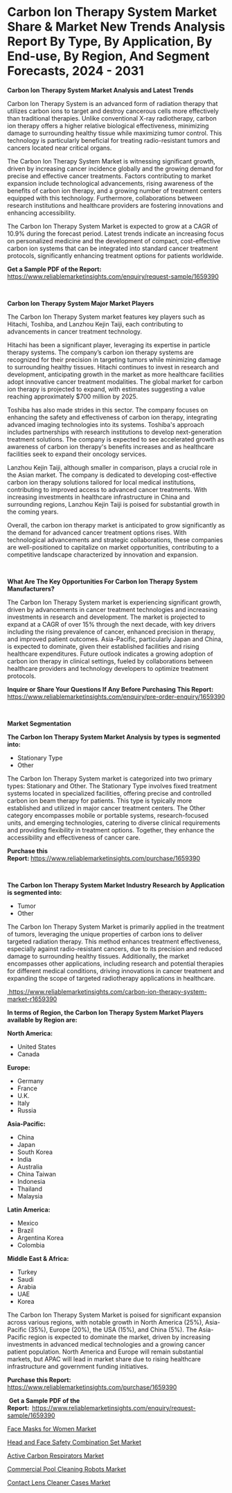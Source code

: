 <p><h1>Carbon Ion Therapy System Market Share & Market New Trends Analysis Report By Type, By Application, By End-use, By Region, And Segment Forecasts, 2024 - 2031</h1></p><p><strong>Carbon Ion Therapy System Market Analysis and Latest Trends</strong></p>
<p><p>Carbon Ion Therapy System is an advanced form of radiation therapy that utilizes carbon ions to target and destroy cancerous cells more effectively than traditional therapies. Unlike conventional X-ray radiotherapy, carbon ion therapy offers a higher relative biological effectiveness, minimizing damage to surrounding healthy tissue while maximizing tumor control. This technology is particularly beneficial for treating radio-resistant tumors and cancers located near critical organs.</p><p>The Carbon Ion Therapy System Market is witnessing significant growth, driven by increasing cancer incidence globally and the growing demand for precise and effective cancer treatments. Factors contributing to market expansion include technological advancements, rising awareness of the benefits of carbon ion therapy, and a growing number of treatment centers equipped with this technology. Furthermore, collaborations between research institutions and healthcare providers are fostering innovations and enhancing accessibility.</p><p>The Carbon Ion Therapy System Market is expected to grow at a CAGR of 10.9% during the forecast period. Latest trends indicate an increasing focus on personalized medicine and the development of compact, cost-effective carbon ion systems that can be integrated into standard cancer treatment protocols, significantly enhancing treatment options for patients worldwide.</p></p>
<p><strong>Get a Sample PDF of the Report:&nbsp;</strong> <a href="https://www.reliablemarketinsights.com/enquiry/request-sample/1659390?utm_campaign=1575&utm_medium=2&utm_source=Github&utm_content=ia&utm_term=12102024&utm_id=carbon-ion-therapy-system">https://www.reliablemarketinsights.com/enquiry/request-sample/1659390</a></p>
<p>&nbsp;</p>
<p><strong>Carbon Ion Therapy System Major Market Players</strong></p>
<p><p>The Carbon Ion Therapy System market features key players such as Hitachi, Toshiba, and Lanzhou Kejin Taiji, each contributing to advancements in cancer treatment technology. </p><p>Hitachi has been a significant player, leveraging its expertise in particle therapy systems. The company’s carbon ion therapy systems are recognized for their precision in targeting tumors while minimizing damage to surrounding healthy tissues. Hitachi continues to invest in research and development, anticipating growth in the market as more healthcare facilities adopt innovative cancer treatment modalities. The global market for carbon ion therapy is projected to expand, with estimates suggesting a value reaching approximately $700 million by 2025.</p><p>Toshiba has also made strides in this sector. The company focuses on enhancing the safety and effectiveness of carbon ion therapy, integrating advanced imaging technologies into its systems. Toshiba's approach includes partnerships with research institutions to develop next-generation treatment solutions. The company is expected to see accelerated growth as awareness of carbon ion therapy's benefits increases and as healthcare facilities seek to expand their oncology services.</p><p>Lanzhou Kejin Taiji, although smaller in comparison, plays a crucial role in the Asian market. The company is dedicated to developing cost-effective carbon ion therapy solutions tailored for local medical institutions, contributing to improved access to advanced cancer treatments. With increasing investments in healthcare infrastructure in China and surrounding regions, Lanzhou Kejin Taiji is poised for substantial growth in the coming years.</p><p>Overall, the carbon ion therapy market is anticipated to grow significantly as the demand for advanced cancer treatment options rises. With technological advancements and strategic collaborations, these companies are well-positioned to capitalize on market opportunities, contributing to a competitive landscape characterized by innovation and expansion.</p></p>
<p>&nbsp;</p>
<p><strong>What Are The Key Opportunities For Carbon Ion Therapy System Manufacturers?</strong></p>
<p><p>The Carbon Ion Therapy System market is experiencing significant growth, driven by advancements in cancer treatment technologies and increasing investments in research and development. The market is projected to expand at a CAGR of over 15% through the next decade, with key drivers including the rising prevalence of cancer, enhanced precision in therapy, and improved patient outcomes. Asia-Pacific, particularly Japan and China, is expected to dominate, given their established facilities and rising healthcare expenditures. Future outlook indicates a growing adoption of carbon ion therapy in clinical settings, fueled by collaborations between healthcare providers and technology developers to optimize treatment protocols.</p></p>
<p><strong>Inquire or Share Your Questions If Any Before Purchasing This Report:</strong> <a href="https://www.reliablemarketinsights.com/enquiry/pre-order-enquiry/1659390?utm_campaign=1575&utm_medium=2&utm_source=Github&utm_content=ia&utm_term=12102024&utm_id=carbon-ion-therapy-system">https://www.reliablemarketinsights.com/enquiry/pre-order-enquiry/1659390</a></p>
<p>&nbsp;</p>
<p><strong>Market Segmentation</strong></p>
<p><strong>The Carbon Ion Therapy System Market Analysis by types is segmented into:</strong></p>
<p><ul><li>Stationary Type</li><li>Other</li></ul></p>
<p><p>The Carbon Ion Therapy System market is categorized into two primary types: Stationary and Other. The Stationary Type involves fixed treatment systems located in specialized facilities, offering precise and controlled carbon ion beam therapy for patients. This type is typically more established and utilized in major cancer treatment centers. The Other category encompasses mobile or portable systems, research-focused units, and emerging technologies, catering to diverse clinical requirements and providing flexibility in treatment options. Together, they enhance the accessibility and effectiveness of cancer care.</p></p>
<p><strong>Purchase this Report:&nbsp;</strong><a href="https://www.reliablemarketinsights.com/purchase/1659390?utm_campaign=1575&utm_medium=2&utm_source=Github&utm_content=ia&utm_term=12102024&utm_id=carbon-ion-therapy-system">https://www.reliablemarketinsights.com/purchase/1659390</a></p>
<p>&nbsp;</p>
<p><strong>The Carbon Ion Therapy System Market Industry Research by Application is segmented into:</strong></p>
<p><ul><li>Tumor</li><li>Other</li></ul></p>
<p><p>The Carbon Ion Therapy System Market is primarily applied in the treatment of tumors, leveraging the unique properties of carbon ions to deliver targeted radiation therapy. This method enhances treatment effectiveness, especially against radio-resistant cancers, due to its precision and reduced damage to surrounding healthy tissues. Additionally, the market encompasses other applications, including research and potential therapies for different medical conditions, driving innovations in cancer treatment and expanding the scope of targeted radiotherapy applications in healthcare.</p></p>
<p><a href="https://www.reliablemarketinsights.com/carbon-ion-therapy-system-market-r1659390?utm_campaign=1575&utm_medium=2&utm_source=Github&utm_content=ia&utm_term=12102024&utm_id=carbon-ion-therapy-system">&nbsp;https://www.reliablemarketinsights.com/carbon-ion-therapy-system-market-r1659390</a></p>
<p><strong>In terms of Region, the Carbon Ion Therapy System Market Players available by Region are:</strong></p>
<p>
    <p> <strong> North America: </strong>
        <ul>
            <li>United States</li>
            <li>Canada</li>
        </ul>
        </p> 
    <p> <strong> Europe: </strong>
        <ul>
            <li>Germany</li>
            <li>France</li>
            <li>U.K.</li>
            <li>Italy</li>
            <li>Russia</li>
        </ul>
        </p> 
    <p> <strong> Asia-Pacific: </strong>
        <ul>
            <li>China</li>
            <li>Japan</li>
            <li>South Korea</li>
            <li>India</li>
            <li>Australia</li>
            <li>China Taiwan</li>
            <li>Indonesia</li>
            <li>Thailand</li>
            <li>Malaysia</li>
        </ul>
        </p> 
    <p> <strong> Latin America: </strong>
        <ul>
            <li>Mexico</li>
            <li>Brazil</li>
            <li>Argentina Korea</li>
            <li>Colombia</li>
        </ul>
        </p> 
    <p> <strong> Middle East & Africa: </strong>
        <ul>
            <li>Turkey</li>
            <li>Saudi</li>
            <li>Arabia</li>
            <li>UAE</li>
            <li>Korea</li>
        </ul>
    </p>
    </p>
<p><p>The Carbon Ion Therapy System Market is poised for significant expansion across various regions, with notable growth in North America (25%), Asia-Pacific (35%), Europe (20%), the USA (15%), and China (5%). The Asia-Pacific region is expected to dominate the market, driven by increasing investments in advanced medical technologies and a growing cancer patient population. North America and Europe will remain substantial markets, but APAC will lead in market share due to rising healthcare infrastructure and government funding initiatives.</p></p>
<p><strong>Purchase this Report: </strong><a href="https://www.reliablemarketinsights.com/purchase/1659390?utm_campaign=1575&utm_medium=2&utm_source=Github&utm_content=ia&utm_term=12102024&utm_id=carbon-ion-therapy-system">https://www.reliablemarketinsights.com/purchase/1659390</a></p>
<p>&nbsp;<strong>Get a Sample PDF of the Report:&nbsp;&nbsp;</strong><a href="https://www.reliablemarketinsights.com/enquiry/request-sample/1659390?utm_campaign=1575&utm_medium=2&utm_source=Github&utm_content=ia&utm_term=12102024&utm_id=carbon-ion-therapy-system">https://www.reliablemarketinsights.com/enquiry/request-sample/1659390</a></p>
<p><strong></strong></p>
<p><p><a href="https://github.com/WillieWoodard/Market-Research-Report-List-6/blob/main/face-masks-for-women-market.md?utm_campaign=1575&utm_medium=2&utm_source=Github&utm_content=ia&utm_term=12102024&utm_id=carbon-ion-therapy-system">Face Masks for Women Market</a></p><p><a href="https://www.linkedin.com/pulse/emerging-technologies-reshaping-head-face-safety-combination-sqvme?utm_campaign=1575&utm_medium=2&utm_source=Github&utm_content=ia&utm_term=12102024&utm_id=carbon-ion-therapy-system">Head and Face Safety Combination Set Market</a></p><p><a href="https://www.linkedin.com/pulse/navigating-global-active-carbon-respirators-market-from-trends-z6obe?utm_campaign=1575&utm_medium=2&utm_source=Github&utm_content=ia&utm_term=12102024&utm_id=carbon-ion-therapy-system">Active Carbon Respirators Market</a></p><p><a href="https://github.com/haleywoczx/Market-Research-Report-List-1/blob/main/commercial-pool-cleaning-robots-market.md?utm_campaign=1575&utm_medium=2&utm_source=Github&utm_content=ia&utm_term=12102024&utm_id=carbon-ion-therapy-system">Commercial Pool Cleaning Robots Market</a></p><p><a href="https://www.linkedin.com/pulse/contact-lens-cleaner-cases-market-industry-trends-forecast-fxfqe?utm_campaign=1575&utm_medium=2&utm_source=Github&utm_content=ia&utm_term=12102024&utm_id=carbon-ion-therapy-system">Contact Lens Cleaner Cases Market</a></p></p>